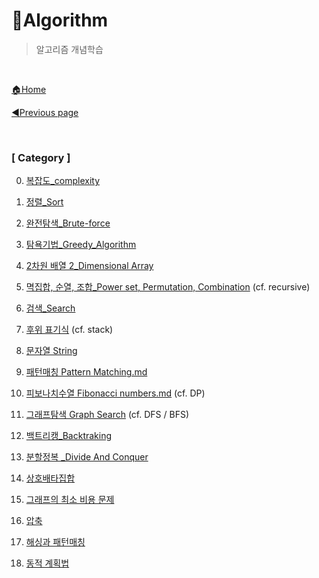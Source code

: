 # 🎲Algorithm

> 알고리즘 개념학습

<br>

[🏠Home](https://github.com/batboy118/Study_Note)

[◀Previous page ](../README.md)

<br>

### [ Category ]

0. [복잡도_complexity](00.복잡도_complexity.md)

1. [정렬_Sort](01.정렬_Sort.md)

2. [완전탐색_Brute-force](02.완전탐색_Brute-force.md)

3. [탐욕기법_Greedy_Algorithm](03.탐욕기법_Greedy_Algorithm.md)

4. [2차원 배열 2_Dimensional Array](04.2차원_배열_2_Dimensional_Array.md)

5. [멱집합, 순열, 조합_Power set, Permutation, Combination](05.멱집합_순열_조합_Power_set_Permutation_Combination.md) (cf. recursive)

6. [검색_Search](06.검색_Search.md)

7. [후위 표기식](07.후위_표기식.md)  (cf. stack)

8. [문자열 String](08.문자열_String.md)

9. [패턴매칭 Pattern Matching.md](09.패턴매칭_Pattern_Matching.md)

10. [피보나치수열 Fibonacci numbers.md](10.피보나치수열_Fibonacci_numbers.md) (cf. DP)

11. [그래프탐색 Graph Search](11.그래프탐색_GraphSearch.md)  (cf. DFS / BFS)

12. [백트리캥_Backtraking](12.백트래킹_backtracking.md)

13. [분할정복 _Divide And Conquer](13.분할정복_DivideAndConquer.md)

14. [상호배타집합](14.상호배타집합.md)

15. [그래프의 최소 비용 문제](15.그래프의최소비용문제.md)

16. [압축](16.압축.md)

17. [해싱과 패턴매칭](17.해싱과패턴매칭.md)

18. [동적 계획법](18.동적계획법_DP.md)

    

